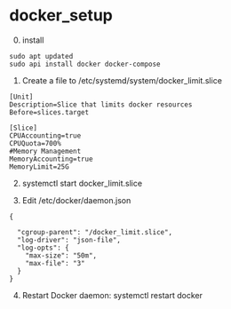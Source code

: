 # docker_setup

0. install
```
sudo apt updated
sudo api install docker docker-compose
```

1. Create a file to /etc/systemd/system/docker_limit.slice
```
[Unit]
Description=Slice that limits docker resources
Before=slices.target

[Slice]
CPUAccounting=true
CPUQuota=700%
#Memory Management
MemoryAccounting=true
MemoryLimit=25G
```
2. systemctl start docker_limit.slice

3. Edit /etc/docker/daemon.json
```
{
  
  "cgroup-parent": "/docker_limit.slice",
  "log-driver": "json-file",
  "log-opts": {
    "max-size": "50m",
    "max-file": "3"
  }
}
```
4. Restart Docker daemon: systemctl restart docker
